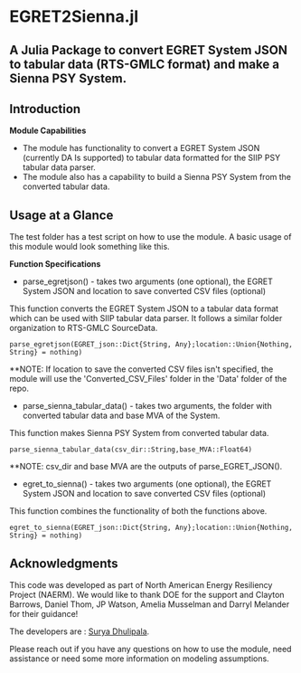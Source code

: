 # EGRET2Sienna.jl
## A Julia Package to convert EGRET System JSON to tabular data (RTS-GMLC format) and make a Sienna PSY System.

## Introduction
**Module Capabilities**
* The module has functionality to convert a EGRET System JSON (currently DA Is supported) to tabular data formatted for the SIIP PSY tabular data parser.
* The module also has a capability to build a Sienna PSY System from the converted tabular data. 

## Usage at a Glance

The test folder has a test script on how to use the module. A basic usage of this module would look something like this.

**Function Specifications**

* parse_egretjson() - takes two arguments (one optional), the EGRET System JSON and location to save converted CSV files (optional) 

This function converts the EGRET System JSON to a tabular data format which can be used with SIIP tabular data parser. It follows a similar folder organization to RTS-GMLC SourceData. 
```
parse_egretjson(EGRET_json::Dict{String, Any};location::Union{Nothing, String} = nothing)
```
**NOTE: If location to save the converted CSV files isn't specified, the module will use the 'Converted_CSV_Files' folder in the 'Data' folder of the repo.

* parse_sienna_tabular_data() - takes two arguments, the folder with converted tabular data and base MVA of the System.

This function makes Sienna PSY System from converted tabular data.
```
parse_sienna_tabular_data(csv_dir::String,base_MVA::Float64) 
```
**NOTE: csv_dir and base MVA are the outputs of parse_EGRET_JSON().
* egret_to_sienna() - takes two arguments (one optional), the EGRET System JSON and location to save converted CSV files (optional) 

This function combines the functionality of both the functions above.
```
egret_to_sienna(EGRET_json::Dict{String, Any};location::Union{Nothing, String} = nothing)
```

## Acknowledgments
This code was developed as part of North American Energy Resiliency Project (NAERM). We would like to thank DOE for the support and Clayton Barrows, Daniel Thom, JP Watson, Amelia Musselman and Darryl Melander for their guidance!

The developers are : [Surya Dhulipala](https://github.nrel.gov/sdhulipa).

Please reach out if you have any questions on how to use the module, need assistance or need some more information on modeling assumptions.
